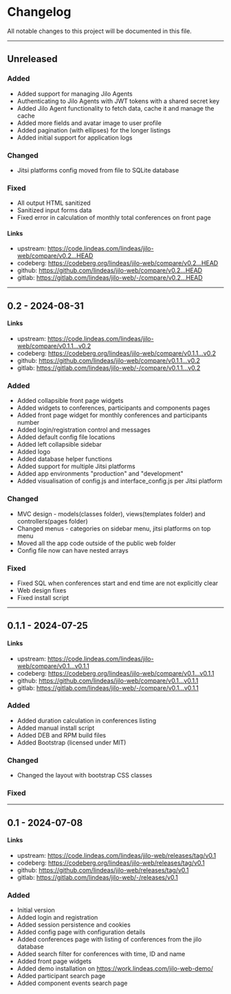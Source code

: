 # Changelog

All notable changes to this project will be documented in this file.

---

## Unreleased

### Added
- Added support for managing Jilo Agents
- Authenticating to Jilo Agents with JWT tokens with a shared secret key
- Added Jilo Agent functionality to fetch data, cache it and manage the cache
- Added more fields and avatar image to user profile
- Added pagination (with ellipses) for the longer listings
- Added initial support for application logs

### Changed
- Jitsi platforms config moved from file to SQLite database

### Fixed
- All output HTML sanitized
- Sanitized input forms data
- Fixed error in calculation of monthly total conferences on front page

#### Links
- upstream: https://code.lindeas.com/lindeas/jilo-web/compare/v0.2...HEAD
- codeberg: https://codeberg.org/lindeas/jilo-web/compare/v0.2...HEAD
- github: https://github.com/lindeas/jilo-web/compare/v0.2...HEAD
- gitlab: https://gitlab.com/lindeas/jilo-web/-/compare/v0.2...HEAD

---

## 0.2 - 2024-08-31

#### Links
- upstream: https://code.lindeas.com/lindeas/jilo-web/compare/v0.1.1...v0.2
- codeberg: https://codeberg.org/lindeas/jilo-web/compare/v0.1.1...v0.2
- github: https://github.com/lindeas/jilo-web/compare/v0.1.1...v0.2
- gitlab: https://gitlab.com/lindeas/jilo-web/-/compare/v0.1.1...v0.2

### Added
- Added collapsible front page widgets
- Added widgets to conferences, participants and components pages
- Added front page widget for monthly conferences and participants number
- Added login/registration control and messages
- Added default config file locations
- Added left collapsible sidebar
- Added logo
- Added database helper functions
- Added support for multiple Jitsi platforms
- Added app environments "production" and "development"
- Added visualisation of config.js and interface_config.js per Jitsi platform

### Changed
- MVC design - models(classes folder), views(templates folder) and controllers(pages folder)
- Changed menus - categories on sidebar menu, jitsi platforms on top menu
- Moved all the app code outside of the public web folder
- Config file now can have nested arrays

### Fixed
- Fixed SQL when conferences start and end time are not explicitly clear
- Web design fixes
- Fixed install script

---

## 0.1.1 - 2024-07-25

#### Links
- upstream: https://code.lindeas.com/lindeas/jilo-web/compare/v0.1...v0.1.1
- codeberg: https://codeberg.org/lindeas/jilo-web/compare/v0.1...v0.1.1
- github: https://github.com/lindeas/jilo-web/compare/v0.1...v0.1.1
- gitlab: https://gitlab.com/lindeas/jilo-web/-/compare/v0.1...v0.1.1

### Added
- Added duration calculation in conferences listing
- Added manual install script
- Added DEB and RPM build files
- Added Bootstrap (licensed under MIT)

### Changed
- Changed the layout with bootstrap CSS classes

### Fixed

---

## 0.1 - 2024-07-08

#### Links
- upstream: https://code.lindeas.com/lindeas/jilo-web/releases/tag/v0.1
- codeberg: https://codeberg.org/lindeas/jilo-web/releases/tag/v0.1
- github: https://github.com/lindeas/jilo-web/releases/tag/v0.1
- gitlab: https://gitlab.com/lindeas/jilo-web/-/releases/v0.1

### Added
- Initial version
- Added login and registration
- Added session persistence and cookies
- Added config page with configuration details
- Added conferences page with listing of conferences from the jilo database
- Added search filter for conferences with time, ID and name
- Added front page widgets
- Added demo installation on https://work.lindeas.com/jilo-web-demo/
- Added participant search page
- Added component events search page
